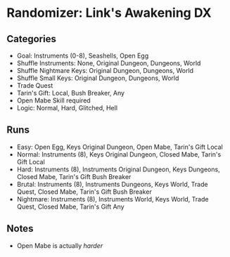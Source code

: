 # Randomizer: Link's Awakening DX
## Categories
- Goal: Instruments (0-8), Seashells, Open Egg
- Shuffle Instruments: None, Original Dungeon, Dungeons, World
- Shuffle Nightmare Keys: Original Dungeon, Dungeons, World
- Shuffle Small Keys: Original Dungeon, Dungeons, World
- Trade Quest
- Tarin's Gift: Local, Bush Breaker, Any
- Open Mabe
Skill required
- Logic: Normal, Hard, Glitched, Hell

## Runs
- Easy: Open Egg, Keys Original Dungeon, Open Mabe, Tarin's Gift Local
- Normal: Instruments (8), Keys Original Dungeon, Closed Mabe, Tarin's Gift Local
- Hard: Instruments (8), Instruments Original Dungeon, Keys Dungeons, Closed Mabe, Tarin's Gift Bush Breaker
- Brutal: Instruments (8), Instruments Dungeons, Keys World, Trade Quest, Closed Mabe, Tarin's Gift Bush Breaker
- Nightmare: Instruments (8), Instruments World, Keys World, Trade Quest, Closed Mabe, Tarin's Gift Any

## Notes
- Open Mabe is actually *harder*